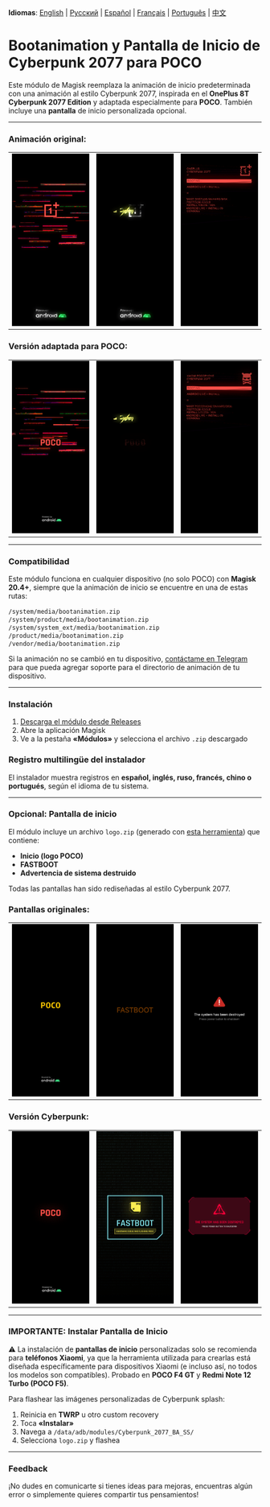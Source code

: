 **Idiomas**: [English](README.md) | [Русский](README.ru.md) | [Español](README.es.md) | [Français](README.fr.md) | [Português](README.pt.md) | [中文](README.zh.md)
# Bootanimation y Pantalla de Inicio de Cyberpunk 2077 para POCO

Este módulo de Magisk reemplaza la animación de inicio predeterminada con una animación al estilo Cyberpunk 2077, inspirada en el **OnePlus 8T Cyberpunk 2077 Edition** y adaptada especialmente para **POCO**. También incluye una **pantalla** de inicio personalizada opcional.

---

### Animación original:
<table>
  <tr>
    <td><img src="images/original1.png" width="100%"/></td>
    <td><img src="images/original2.png" width="100%"/></td>
    <td><img src="images/original3.png" width="100%"/></td>
  </tr>
</table>

### Versión adaptada para POCO:
<table>
  <tr>
    <td><img src="images/custom1.png" width="100%"/></td>
    <td><img src="images/custom2.png" width="100%"/></td>
    <td><img src="images/custom3.png" width="100%"/></td>
  </tr>
</table>

---

### Compatibilidad
Este módulo funciona en cualquier dispositivo (no solo POCO) con **Magisk 20.4+**, siempre que la animación de inicio se encuentre en una de estas rutas:

```
/system/media/bootanimation.zip
/system/product/media/bootanimation.zip
/system/system_ext/media/bootanimation.zip
/product/media/bootanimation.zip
/vendor/media/bootanimation.zip
```

Si la animación no se cambió en tu dispositivo, [contáctame en Telegram](https://t.me/mbczqetuo) para que pueda agregar soporte para el directorio de animación de tu dispositivo.

---

### Instalación

 1. [Descarga el módulo desde Releases](https://github.com/ENEIZEM/Magisk-Module-Cyberpunk-2077-Bootanimation-SplashScreen-POCO/releases)
 2. Abre la aplicación Magisk
 3. Ve a la pestaña **«Módulos»** y selecciona el archivo `.zip` descargado

### Registro multilingüe del instalador

El instalador muestra registros en **español, inglés, ruso, francés, chino o portugués**, según el idioma de tu sistema.

---

### Opcional: Pantalla de inicio
El módulo incluye un archivo `logo.zip` (generado con [esta herramienta](https://4pda.to/forum/index.php?showtopic=1023354&st=1580#entry114714184)) que contiene:

 * **Inicio (logo POCO)**
 * **FASTBOOT**
 * **Advertencia de sistema destruido**

Todas las pantallas han sido rediseñadas al estilo Cyberpunk 2077.

### Pantallas originales:
<table>
  <tr>
    <td><img src="images/splash_orig1.png" width="100%"/></td>
    <td><img src="images/splash_orig2.png" width="100%"/></td>
    <td><img src="images/splash_orig3.png" width="100%"/></td>
  </tr>
</table>

### Versión Cyberpunk:
<table>
  <tr>
    <td><img src="images/splash_custom1.png" width="100%"/></td>
    <td><img src="images/splash_custom2.png" width="100%"/></td>
    <td><img src="images/splash_custom3.png" width="100%"/></td>
  </tr>
</table>

---

### IMPORTANTE: Instalar Pantalla de Inicio

⚠️ La instalación de **pantallas de inicio** personalizadas solo se recomienda para **teléfonos Xiaomi**, ya que la herramienta utilizada para crearlas está diseñada específicamente para dispositivos Xiaomi (e incluso así, no todos los modelos son compatibles).
Probado en **POCO F4 GT** y **Redmi Note 12 Turbo (POCO F5)**.

Para flashear las imágenes personalizadas de Cyberpunk splash:

 1. Reinicia en **TWRP** u otro custom recovery
 2. Toca **«Instalar»**
 3. Navega a `/data/adb/modules/Cyberpunk_2077_BA_SS/`
 4. Selecciona `logo.zip` y flashea

---

### Feedback
¡No dudes en comunicarte si tienes ideas para mejoras, encuentras algún error o simplemente quieres compartir tus pensamientos!